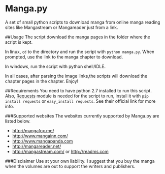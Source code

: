 Manga.py
========

A set of small python scripts to download manga from online manga reading sites like Mangastream or Mangareader just from a link.

##Usage
The script download the manga pages in the folder where the script is kept.

In linux, `cd` to the directory and run the script with `python manga.py`. When prompted, use the link to the manga chapter to download.

In windows, run the script with python shell/IDLE.

In all cases, after parsing the image links,the scripts will download the chapter pages in the chapter. Enjoy!

##Requirements
You need to have python 2.7 installed to run this script. Also, [Requests](http://docs.python-requests.org/en/latest/) module is needed for the script to run, install it with `pip install requests` or `easy_install requests`. See their official link for more info.

###Supported websites
The websites currently supported by Manga.py are listed below.

* <http://mangafox.me/>
* <http://www.mangainn.com/>
* <http://www.mangapanda.com>
* <http://mangareader.net/>
* <http://mangastream.com/> or <http://readms.com>

###Disclaimer
Use at your own liability. I suggest that you buy the manga when the volumes are out to support the writers and publishers.
